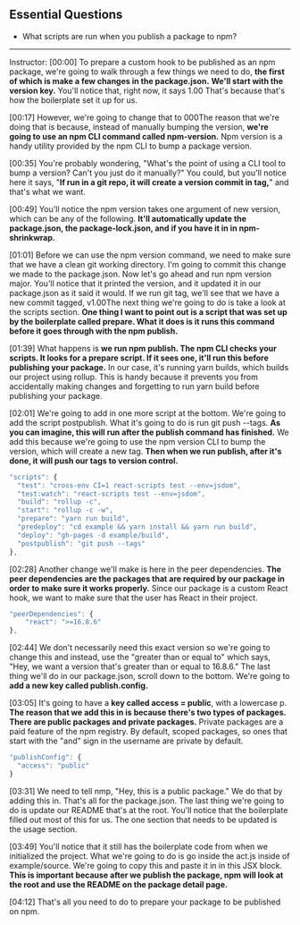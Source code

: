 ## Essential Questions

- What scripts are run when you publish a package to npm?

---

Instructor: [00:00] To prepare a custom hook to be published as an npm package, we're going to walk through a few things we need to do, **the first of which is make a few changes in the package.json.** **We'll start with the version key.** You'll notice that, right now, it says 1.00 That's because that's how the boilerplate set it up for us.

[00:17] However, we're going to change that to 000The reason that we're doing that is because, instead of manually bumping the version, **we're going to use an npm CLI command called npm-version.** Npm version is a handy utility provided by the npm CLI to bump a package version.

[00:35] You're probably wondering, "What's the point of using a CLI tool to bump a version? Can't you just do it manually?" You could, but you'll notice here it says, "**If run in a git repo, it will create a version commit in tag,**" and that's what we want.

[00:49] You'll notice the npm version takes one argument of new version, which can be any of the following. **It'll automatically update the package.json, the package-lock.json, and if you have it in in npm-shrinkwrap.**

[01:01] Before we can use the npm version command, we need to make sure that we have a clean git working directory. I'm going to commit this change we made to the package.json. Now let's go ahead and run npm version major. You'll notice that it printed the version, and it updated it in our package.json as it said it would. If we run git tag, we'll see that we have a new commit tagged, v1.00The next thing we're going to do is take a look at the scripts section. **One thing I want to point out is a script that was set up by the boilerplate called prepare. What it does is it runs this command before it goes through with the npm publish.**

[01:39] What happens is **we run npm publish. The npm CLI checks your scripts. It looks for a prepare script. If it sees one, it'll run this before publishing your package.** In our case, it's running yarn builds, which builds our project using rollup. This is handy because it prevents you from accidentally making changes and forgetting to run yarn build before publishing your package.

[02:01] We're going to add in one more script at the bottom. We're going to add the script postpublish. What it's going to do is run git push --tags. **As you can imagine, this will run after the publish command has finished.** We add this because we're going to use the npm version CLI to bump the version, which will create a new tag. **Then when we run publish, after it's done, it will push our tags to version control.**

```js
"scripts": {
  "test": "cross-env CI=1 react-scripts test --env=jsdom",
  "test:watch": "react-scripts test --env=jsdom",
  "build": "rollup -c",
  "start": "rollup -c -w",
  "prepare": "yarn run build",
  "predeploy": "cd example && yarn install && yarn run build",
  "deploy": "gh-pages -d example/build",
  "postpublish": "git push --tags"
},
```

[02:28] Another change we'll make is here in the peer dependencies. **The peer dependencies are the packages that are required by our package in order to make sure it works properly.** Since our package is a custom React hook, we want to make sure that the user has React in their project.

```js
"peerDependencies": {
    "react": ">=16.8.6"
},
```

[02:44] We don't necessarily need this exact version so we're going to change this and instead, use the "greater than or equal to" which says, "Hey, we want a version that's greater than or equal to 16.8.6." The last thing we'll do in our package.json, scroll down to the bottom. We're going to **add a new key called publish.config.**

[03:05] It's going to have a **key called access = public**, with a lowercase p. **The reason that we add this in is because there's two types of packages. There are public packages and private packages.** Private packages are a paid feature of the npm registry. By default, scoped packages, so ones that start with the "and" sign in the username are private by default.

```js
"publishConfig": {
  "access": "public"
}
```

[03:31] We need to tell nmp, "Hey, this is a public package." We do that by adding this in. That's all for the package.json. The last thing we're going to do is update our README that's at the root. You'll notice that the boilerplate filled out most of this for us. The one section that needs to be updated is the usage section.

[03:49] You'll notice that it still has the boilerplate code from when we initialized the project. What we're going to do is go inside the act.js inside of example/source. We're going to copy this and paste it in in this JSX block. **This is important because after we publish the package, npm will look at the root and use the README on the package detail page.**

[04:12] That's all you need to do to prepare your package to be published on npm.
